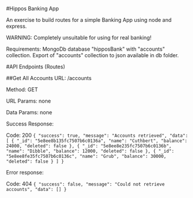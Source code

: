 #Hippos Banking App

An exercise to build routes for a simple Banking App using node and express.

WARNING: Completely unsuitable for using for real banking!

Requirements:
MongoDb database "hipposBank" with "accounts" collection.
Export of "accounts" collection to json available in db folder.

#API Endpoints (Routes)

##Get All Accounts
URL: /accounts

Method: GET

URL Params: none

Data Params: none

Success Response:

Code: 200
``{
      "success": true,
      "message": "Accounts retrieved",
      "data": [
          {
              "_id": "5e8ee8b135fc7507b6c0136a",
              "name": "Cuthbert",
              "balance": 24000,
              "deleted": false
          },
          {
              "_id": "5e8ee8e235fc7507b6c0136b",
              "name": "Dibble",
              "balance": 12000,
              "deleted": false
          },
          {
              "_id": "5e8ee8fe35fc7507b6c0136c",
              "name": "Grub",
              "balance": 30000,
              "deleted": false
          }
      ]
  }``
  
  Error response:
  
  Code: 404
  ``{
        "success": false,
        "message": "Could not retrieve accounts",
        "data": []
    }``